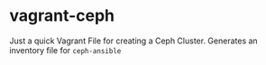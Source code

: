 # vagrant-ceph
Just a quick Vagrant File for creating a Ceph Cluster. Generates an inventory file for `ceph-ansible`
